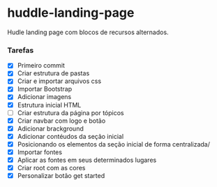 # huddle-landing-page
Hudle landing page com blocos de recursos alternados.

### Tarefas 

- [X] Primeiro commit 
- [X] Criar estrutura de pastas
- [X] Criar e importar arquivos css
- [X] Importar Bootstrap
- [X] Adicionar imagens 
- [X] Estrutura inicial HTML
- [ ] Criar estrutura da página por tópicos
- [X] Criar navbar com logo e botão
- [X] Adicionar brackground
- [X] Adicionar contéudos da seção inicial
- [X] Posicionando os elementos da seção inicial de forma centralizada/
- [X] Importar fontes
- [X] Aplicar as fontes em seus determinados lugares
- [X] Criar root com as cores 
- [X] Personalizar botão get started